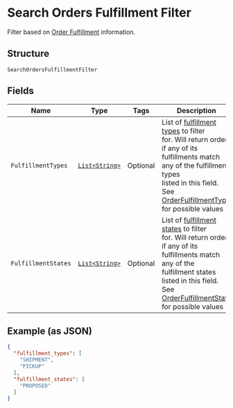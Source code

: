 
# Search Orders Fulfillment Filter

Filter based on [Order Fulfillment](/doc/models/order-fulfillment.md) information.

## Structure

`SearchOrdersFulfillmentFilter`

## Fields

| Name | Type | Tags | Description | Getter |
|  --- | --- | --- | --- | --- |
| `FulfillmentTypes` | [`List<String>`](/doc/models/order-fulfillment-type.md) | Optional | List of [fulfillment types](/doc/models/order-fulfillment-type.md) to filter<br>for. Will return orders if any of its fulfillments match any of the fulfillment types<br>listed in this field.<br>See [OrderFulfillmentType](#type-orderfulfillmenttype) for possible values | List<String> getFulfillmentTypes() |
| `FulfillmentStates` | [`List<String>`](/doc/models/order-fulfillment-state.md) | Optional | List of [fulfillment states](/doc/models/order-fulfillment-state.md) to filter<br>for. Will return orders if any of its fulfillments match any of the<br>fulfillment states listed in this field.<br>See [OrderFulfillmentState](#type-orderfulfillmentstate) for possible values | List<String> getFulfillmentStates() |

## Example (as JSON)

```json
{
  "fulfillment_types": [
    "SHIPMENT",
    "PICKUP"
  ],
  "fulfillment_states": [
    "PROPOSED"
  ]
}
```

